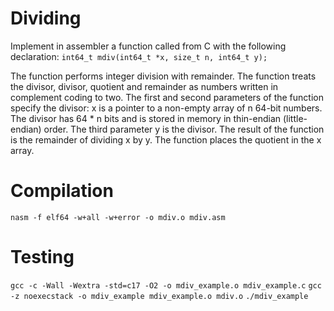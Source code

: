 # Dividing

Implement in assembler a function called from C with the following declaration:
`int64_t mdiv(int64_t *x, size_t n, int64_t y);`

The function performs integer division with remainder. The function treats the divisor, divisor, quotient and remainder as numbers written in complement coding to two. The first and second parameters of the function specify the divisor: x is a pointer to a non-empty array of n 64-bit numbers. The divisor has 64 * n bits and is stored in memory in thin-endian (little-endian) order. The third parameter y is the divisor. The result of the function is the remainder of dividing x by y. The function places the quotient in the x array.

# Compilation

`nasm -f elf64 -w+all -w+error -o mdiv.o mdiv.asm`

# Testing

`gcc -c -Wall -Wextra -std=c17 -O2 -o mdiv_example.o mdiv_example.c`
`gcc -z noexecstack -o mdiv_example mdiv_example.o mdiv.o`
`./mdiv_example`